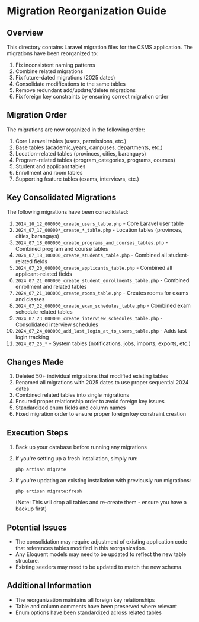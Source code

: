 # Migration Reorganization Guide

## Overview

This directory contains Laravel migration files for the CSMS application. The migrations have been reorganized to:

1. Fix inconsistent naming patterns
2. Combine related migrations
3. Fix future-dated migrations (2025 dates)
4. Consolidate modifications to the same tables
5. Remove redundant add/update/delete migrations
6. Fix foreign key constraints by ensuring correct migration order

## Migration Order

The migrations are now organized in the following order:

1. Core Laravel tables (users, permissions, etc.)
2. Base tables (academic_years, campuses, departments, etc.)
3. Location-related tables (provinces, cities, barangays)
4. Program-related tables (program_categories, programs, courses)
5. Student and applicant tables
6. Enrollment and room tables
7. Supporting feature tables (exams, interviews, etc.)

## Key Consolidated Migrations

The following migrations have been consolidated:

1. `2014_10_12_000000_create_users_table.php` - Core Laravel user table
2. `2024_07_17_00000*_create_*_table.php` - Location tables (provinces, cities, barangays)
3. `2024_07_18_000000_create_programs_and_courses_tables.php` - Combined program and course tables
4. `2024_07_18_100000_create_students_table.php` - Combined all student-related fields
5. `2024_07_20_000000_create_applicants_table.php` - Combined all applicant-related fields
6. `2024_07_21_000000_create_student_enrollments_table.php` - Combined enrollment and related tables
7. `2024_07_21_100000_create_rooms_table.php` - Creates rooms for exams and classes
8. `2024_07_22_000000_create_exam_schedules_table.php` - Combined exam schedule related tables
9. `2024_07_23_000000_create_interview_schedules_table.php` - Consolidated interview schedules
10. `2024_07_24_000000_add_last_login_at_to_users_table.php` - Adds last login tracking
11. `2024_07_25_*` - System tables (notifications, jobs, imports, exports, etc.)

## Changes Made

1. Deleted 50+ individual migrations that modified existing tables
2. Renamed all migrations with 2025 dates to use proper sequential 2024 dates
3. Combined related tables into single migrations
4. Ensured proper relationship order to avoid foreign key issues
5. Standardized enum fields and column names
6. Fixed migration order to ensure proper foreign key constraint creation

## Execution Steps

1. Back up your database before running any migrations
2. If you're setting up a fresh installation, simply run:
   ```
   php artisan migrate
   ```
   
3. If you're updating an existing installation with previously run migrations:
   ```
   php artisan migrate:fresh
   ```
   (Note: This will drop all tables and re-create them - ensure you have a backup first)

## Potential Issues

- The consolidation may require adjustment of existing application code that references tables modified in this reorganization.
- Any Eloquent models may need to be updated to reflect the new table structure.
- Existing seeders may need to be updated to match the new schema.

## Additional Information

- The reorganization maintains all foreign key relationships
- Table and column comments have been preserved where relevant
- Enum options have been standardized across related tables 
